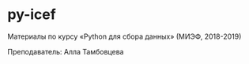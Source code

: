 # py-icef

Материалы по курсу «Python для сбора данных» (МИЭФ, 2018-2019)

Преподаватель: Алла Тамбовцева
